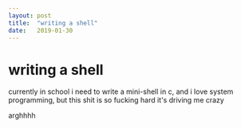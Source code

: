 ```yaml
---
layout: post
title:  "writing a shell"
date:   2019-01-30
---
```


# writing a shell

currently in school i need to write a mini-shell in c, and i love system programming, but this shit is so fucking hard it's driving me crazy

arghhhh
